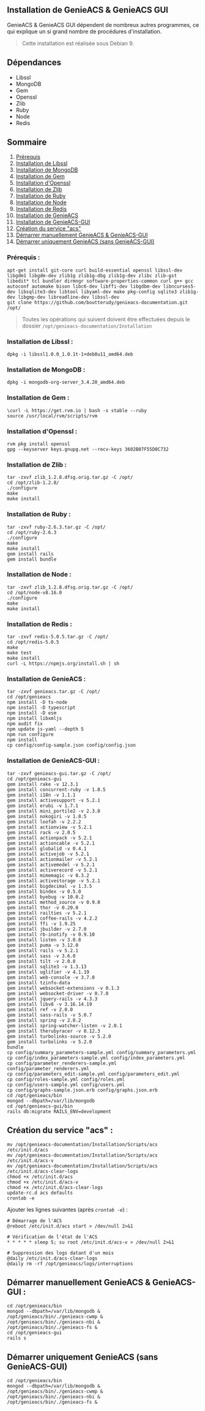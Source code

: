 ## Installation de GenieACS & GenieACS GUI
GenieACS & GenieACS GUI dépendent de nombreux autres programmes, ce qui explique un si grand nombre de procédures d'installation.<br />

> Cette installation est réalisée sous Debian 9.

## Dépendances
* Libssl
* MongoDB
* Gem
* Openssl
* Zlib
* Ruby
* Node
* Redis

## Sommaire
1. [Prérequis](#pr%C3%A9requis-)
1. [Installation de Libssl](#installation-de-libssl-)
1. [Installation de MongoDB](#installation-de-mongodb-)
1. [Installation de Gem](#installation-de-gem-)
1. [Installation d'Openssl](#installation-dopenssl-)
1. [Installation de Zlib](#installation-de-zlib-)
1. [Installation de Ruby](#installation-de-ruby-)
1. [Installation de Node](#installation-de-node-)
1. [Installation de Redis](#installation-de-redis-)
1. [Installation de GenieACS](#installation-de-genieacs-)
1. [Installation de GenieACS-GUI](#installation-de-genieacs-gui-)
1. [Création du service "acs"](#cr%C3%A9ation-du-service-acs-)
1. [Démarrer manuellement GenieACS & GenieACS-GUI](#d%C3%A9marrer-manuellement-genieacs--genieacs-gui-)
1. [Démarrer uniquement GenieACS \(sans GenieACS-GUI\)](#d%C3%A9marrer-uniquement-genieacs-sans-genieacs-gui)

### Prérequis :

    apt-get install git-core curl build-essential openssl libssl-dev  libgdm1 libgdm-dev zlib1g zlib1g-dbg zlib1g-dev zlibc zlib-gst libedit* tcl bundler dirmngr software-properties-common curl g++ gcc autoconf automake bison libc6-dev libffi-dev libgdbm-dev libncurses5-dev libsqlite3-dev libtool libyaml-dev make pkg-config sqlite3 zlib1g-dev libgmp-dev libreadline-dev libssl-dev
    git clone https://github.com/boutterudy/genieacs-documentation.git /opt/

> Toutes les opérations qui suivent doivent être effectuées depuis le dossier `/opt/genieacs-documentation/Installation`
### Installation de Libssl :

    dpkg -i libssl1.0.0_1.0.1t-1+deb8u11_amd64.deb

### Installation de MongoDB :

    dpkg -i mongodb-org-server_3.4.20_amd64.deb

### Installation de Gem :

    \curl -L https://get.rvm.io | bash -s stable --ruby
    source /usr/local/rvm/scripts/rvm

### Installation d'Openssl :

    rvm pkg install openssl
    gpg --keyserver keys.gnupg.net --recv-keys 3602B07F55D0C732

### Installation de Zlib :

    tar -zxvf zlib_1.2.8.dfsg.orig.tar.gz -C /opt/
    cd /opt/zlib-1.2.8/
    ./configure
    make
    make install

### Installation de Ruby :

    tar -zxvf ruby-2.6.3.tar.gz -C /opt/
    cd /opt/ruby-2.6.3
    ./configure
    make
    make install
    gem install rails
    gem install bundle

### Installation de Node :

    tar -zxvf zlib_1.2.8.dfsg.orig.tar.gz -C /opt/
    cd /opt/node-v8.16.0
    ./configure
    make
    make install

### Installation de Redis :

    tar -zxvf redis-5.0.5.tar.gz -C /opt/
    cd /opt/redis-5.0.5
    make
    make test
    make install
    curl -L https://npmjs.org/install.sh | sh

### Installation de GenieACS :

    tar -zxvf genieacs.tar.gz -C /opt/
    cd /opt/genieacs
    npm install -D ts-node
    npm install -D typescript
    npm install -D esm
    npm install libxmljs
    npm audit fix
    npm update js-yaml --depth 5
    npm run configure
    npm install
    cp config/config-sample.json config/config.json

### Installation de GenieACS-GUI :

    tar -zxvf genieacs-gui.tar.gz -C /opt/
    cd /opt/genieacs-gui
    gem install rake -v 12.3.1
    gem install concurrent-ruby -v 1.0.5
    gem install i18n -v 1.1.1
    gem install activesupport -v 5.2.1
    gem install erubi -v 1.7.1
    gem install mini_portile2 -v 2.3.0
    gem install nokogiri -v 1.8.5
    gem install loofah -v 2.2.2
    gem install actionview -v 5.2.1
    gem install rack -v 2.0.5
    gem install actionpack -v 5.2.1
    gem install actioncable -v 5.2.1
    gem install globalid -v 0.4.1
    gem install activejob -v 5.2.1
    gem install actionmailer -v 5.2.1
    gem install activemodel -v 5.2.1
    gem install activerecord -v 5.2.1
    gem install mimemagic -v 0.3.2
    gem install activestorage -v 5.2.1
    gem install bigdecimal -v 1.3.5
    gem install bindex -v 0.5.0
    gem install byebug -v 10.0.2
    gem install method_source -v 0.9.0
    gem install thor -v 0.20.0
    gem install railties -v 5.2.1
    gem install coffee-rails -v 4.2.2
    gem install ffi -v 1.9.25
    gem install jbuilder -v 2.7.0
    gem install rb-inotify -v 0.9.10
    gem install listen -v 3.0.8
    gem install puma -v 3.12.0
    gem install rails -v 5.2.1
    gem install sass -v 3.6.0
    gem install tilt -v 2.0.8
    gem install sqlite3 -v 1.3.13
    gem install uglifier -v 4.1.19
    gem install web-console -v 3.7.0
    gem install tzinfo-data
    gem install websocket-extensions -v 0.1.3
    gem install websocket-driver -v 0.7.0
    gem install jquery-rails -v 4.3.3
    gem install libv8 -v 3.16.14.19
    gem install ref -v 2.0.0
    gem install sass-rails -v 5.0.7
    gem install spring -v 2.0.2
    gem install spring-watcher-listen -v 2.0.1
    gem install therubyracer -v 0.12.3
    gem install turbolinks-source -v 5.2.0
    gem install turbolinks -v 5.2.0
    bundle
    cp config/summary_parameters-sample.yml config/summary_parameters.yml
    cp config/index_parameters-sample.yml config/index_parameters.yml
    cp config/parameter_renderers-sample.yml config/parameter_renderers.yml
    cp config/parameters_edit-sample.yml config/parameters_edit.yml
    cp config/roles-sample.yml config/roles.yml
    cp config/users-sample.yml config/users.yml
    cp config/graphs-sample.json.erb config/graphs.json.erb
    cd /opt/genieacs/bin
    mongod --dbpath=/var/lib/mongodb
    cd /opt/genieacs-gui/bin
    rails db:migrate RAILS_ENV=development

## Création du service "acs" :

    mv /opt/genieacs-documentation/Installation/Scripts/acs /etc/init.d/acs
    mv /opt/genieacs-documentation/Installation/Scripts/acs /etc/init.d/acs-v
    mv /opt/genieacs-documentation/Installation/Scripts/acs /etc/init.d/acs-clear-logs
    chmod +x /etc/init.d/acs
    chmod +x /etc/init.d/acs-v
    chmod +x /etc/init.d/acs-clear-logs
    update-rc.d acs defaults
    crontab -e

Ajouter les lignes suivantes (après *`crontab -e`*) :

    # Démarrage de l'ACS
	@reboot /etc/init.d/acs start > /dev/null 2>&1

	# Vérification de l'état de l'ACS
	* * * * * sleep 5; su root /etc/init.d/acs-v > /dev/null 2>&1

	# Suppression des logs datant d'un mois
	@daily /etc/init.d/acs-clear-logs
	@daily rm -rf /opt/genieacs/logs/interruptions

## Démarrer manuellement GenieACS & GenieACS-GUI :

    cd /opt/genieacs/bin
    mongod --dbpath=/var/lib/mongodb &
    /opt/genieacs/bin/./genieacs-cwmp &
    /opt/genieacs/bin/./genieacs-nbi &
    /opt/genieacs/bin/./genieacs-fs &
    cd /opt/genieacs-gui
    rails s
    
## Démarrer uniquement GenieACS (sans GenieACS-GUI)
    cd /opt/genieacs/bin
    mongod --dbpath=/var/lib/mongodb &
    /opt/genieacs/bin/./genieacs-cwmp &
    /opt/genieacs/bin/./genieacs-nbi &
    /opt/genieacs/bin/./genieacs-fs &
